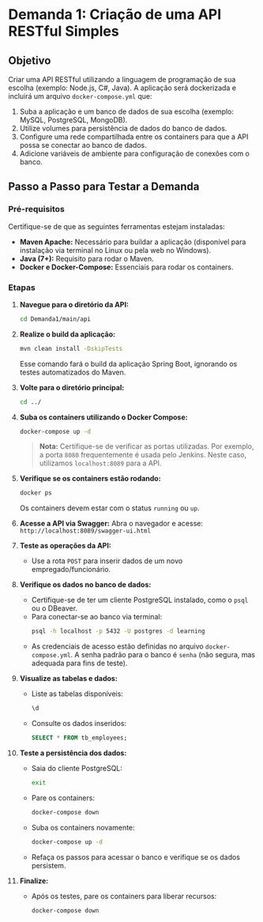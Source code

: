 # Demanda 1: Criação de uma API RESTful Simples

## Objetivo

Criar uma API RESTful utilizando a linguagem de programação de sua escolha (exemplo: Node.js, C#, Java). A aplicação será dockerizada e incluirá um arquivo `docker-compose.yml` que:

1. Suba a aplicação e um banco de dados de sua escolha (exemplo: MySQL, PostgreSQL, MongoDB).
2. Utilize volumes para persistência de dados do banco de dados.
3. Configure uma rede compartilhada entre os containers para que a API possa se conectar ao banco de dados.
4. Adicione variáveis de ambiente para configuração de conexões com o banco.

## Passo a Passo para Testar a Demanda

### Pré-requisitos

Certifique-se de que as seguintes ferramentas estejam instaladas:

- **Maven Apache:** Necessário para buildar a aplicação (disponível para instalação via terminal no Linux ou pela web no Windows).
- **Java (7+):** Requisito para rodar o Maven.
- **Docker e Docker-Compose:** Essenciais para rodar os containers.

### Etapas

1. **Navegue para o diretório da API:**

   ```bash
   cd Demanda1/main/api
   ```

2. **Realize o build da aplicação:**

   ```bash
   mvn clean install -DskipTests
   ```

   Esse comando fará o build da aplicação Spring Boot, ignorando os testes automatizados do Maven.

3. **Volte para o diretório principal:**

   ```bash
   cd ../
   ```

4. **Suba os containers utilizando o Docker Compose:**

   ```bash
   docker-compose up -d
   ```

   > **Nota:** Certifique-se de verificar as portas utilizadas. Por exemplo, a porta `8080` frequentemente é usada pelo Jenkins. Neste caso, utilizamos `localhost:8089` para a API.

5. **Verifique se os containers estão rodando:**

   ```bash
   docker ps
   ```

   Os containers devem estar com o status `running` ou `up`.

6. **Acesse a API via Swagger:**
   Abra o navegador e acesse: `http://localhost:8089/swagger-ui.html`

7. **Teste as operações da API:**

   - Use a rota `POST` para inserir dados de um novo empregado/funcionário.

8. **Verifique os dados no banco de dados:**

   - Certifique-se de ter um cliente PostgreSQL instalado, como o `psql` ou o DBeaver.
   - Para conectar-se ao banco via terminal:
     ```bash
     psql -h localhost -p 5432 -U postgres -d learning
     ```
   - As credenciais de acesso estão definidas no arquivo `docker-compose.yml`. A senha padrão para o banco é `senha` (não segura, mas adequada para fins de teste).

9. **Visualize as tabelas e dados:**

   - Liste as tabelas disponíveis:
     ```sql
     \d
     ```
   - Consulte os dados inseridos:
     ```sql
     SELECT * FROM tb_employees;
     ```

10. **Teste a persistência dos dados:**

    - Saia do cliente PostgreSQL:
      ```bash
      exit
      ```
    - Pare os containers:
      ```bash
      docker-compose down
      ```
    - Suba os containers novamente:
      ```bash
      docker-compose up -d
      ```
    - Refaça os passos para acessar o banco e verifique se os dados persistem.

11. **Finalize:**

    - Após os testes, pare os containers para liberar recursos:
      ```bash
      docker-compose down
      ```
